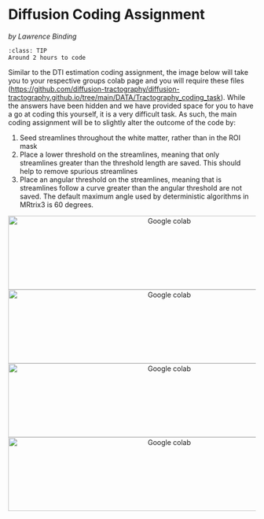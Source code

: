 # Diffusion Coding Assignment
_by Lawrence Binding_


```{admonition} Estimated Time 
:class: TIP
Around 2 hours to code
```

Similar to the DTI estimation coding assignment, the image below will take you to your respective groups colab page and you will require these files (https://github.com/diffusion-tractography/diffusion-tractography.github.io/tree/main/DATA/Tractography_coding_task). While the answers have been hidden and we have provided space for you to have a go at coding this yourself, it is a very difficult task. As such, the main coding assignment will be to slightly alter the outcome of the code by: 

1.   Seed streamlines throughout the white matter, rather than in the ROI mask 
2.   Place a lower threshold on the streamlines, meaning that only streamlines greater than the threshold length are saved. This should help to remove spurious streamlines
3.   Place an angular threshold on the streamlines, meaning that is streamlines follow a curve greater than the angular threshold are not saved. The default maximum angle used by deterministic algorithms in MRtrix3 is 60 degrees.

<div class="link-container">
<a href="https://colab.research.google.com/drive/1ZSd4gzq3tt6NMQqgDygi0YtRaa_Xh2Bf?usp=sharing"><img src="../../_static/img/group1.png" alt="Google colab" style="width:640px;height:150px;"></a>
</div>

<div class="link-container">
<a href="https://colab.research.google.com/drive/15yoxylC7jV4BoKEKKKC_6lpWLAwkOJMh?usp=sharing"><img src="../../_static/img/group2.png" alt="Google colab" style="width:640px;height:150px;"></a>
</div>

<div class="link-container">
<a href="https://colab.research.google.com/drive/1x4-XzsdxUNSJZsxVophF2feiiZMc_jSS?usp=sharing"><img src="../../_static/img/group3.png" alt="Google colab" style="width:640px;height:150px;"></a>
</div>

<div class="link-container">
<a href="https://colab.research.google.com/drive/1ROANRoYokTS5WBK0wP1sKkeTNMFdMrFq?usp=sharing"><img src="../../_static/img/group4.png" alt="Google colab" style="width:640px;height:150px;"></a>
</div>




<style>
  .link-container {
		text-align:center;
  		width:100%;
  }
</style>


